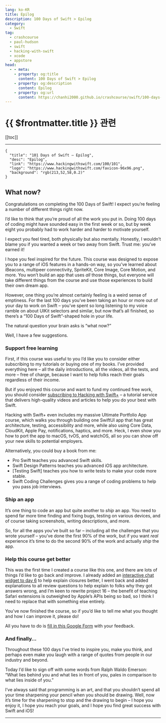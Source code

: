 ```yaml
---
lang: ko-KR
title: Epilog
description: 100 Days of Swift > Epilog
category:
  - Swift
tag: 
  - crashcourse
  - paul-hudson
  - swift
  - hacking-with-swift
  - xcode
  - appstore
head:
  - - meta:
    - property: og:title
      content: 100 Days of Swift > Epilog
    - property: og:description
      content: Epilog
    - property: og:url
      content: https://chanhi2000.github.io/crashcourse/swift/100-days-of-swift/101.html
---
```


# {{ $frontmatter.title }} 관련

[[toc]]

---

```component VPCard
{
  "title": "101 Days of Swift – Epilog",
  "desc": "Epilog",
  "link": "https://www.hackingwithswift.com/100/101",
  "logo": "https://www.hackingwithswift.com/favicon-96x96.png",
  "background": "rgb(213,52,58,0.2)"
}
```

## What now?

Congratulations on completing the 100 Days of Swift! I expect you’re feeling a number of different things right now.

I’d like to think that you’re proud of all the work you put in. Doing 100 days of coding might have sounded easy in the first week or so, but by week eight you probably had to work harder and harder to motivate yourself.

I expect you feel tired, both physically but also mentally. Honestly, I wouldn’t blame you if you wanted a week or two away from Swift. Trust me: you’ve earned it!

I hope you feel inspired for the future. This course was designed to expose you to a range of iOS features in a hands-on way, so you’ve learned about iBeacons, multipeer connectivity, SpriteKit, Core Image, Core Motion, and more. You won’t build an app that uses _all_ those things, but everyone will take different things from the course and use those experiences to build their own dream app.

However, one thing you’re almost certainly feeling is a weird sense of emptiness. For the last 100 days you’ve been taking an hour or more out of your day to work on Swift – you’ve spent so long listening to my voice ramble on about UIKit selectors and similar, but now that’s all finished, so there’s a “100 Days of Swift”-shaped hole in your life.

The natural question your brain asks is “what now?”

Well, I have a few suggestions.

### Support free learning

First, if this course was useful to you I’d like you to consider either subscribing to my tutorials or buying one of my books. I’ve provided everything here – all the daily introductions, all the videos, all the tests, and more – free of charge, because I want to help folks reach their goals regardless of their income.

But if you enjoyed this course and want to fund my continued free work, you should consider [subscribing to Hacking with Swift+](https://www.hackingwithswift.com/plus) – a tutorial service that delivers high-quality videos and articles to help you do your best with Swift.

Hacking with Swift+ even includes my massive Ultimate Portfolio App course, which walks you through building one SwiftUI app that has great architecture, testing, accessibility and more, while also using Core Data, CloudKit, Apple Pay, notifications, haptics, and more. Heck, I even show you how to port the app to macOS, tvOS, and watchOS, all so you can show off your new skills to potential employers.

Alternatively, you could buy a book from me:

- Pro Swift teaches you advanced Swift skills.
- Swift Design Patterns teaches you advanced iOS app architecture.
- [Testing Swift] teaches you how to write tests to make your code more stable.
- Swift Coding Challenges gives you a range of coding problems to help you pass job interviews.

### Ship an app

It’s one thing to code an app but quite another to _ship_ an app. You need to spend far more time finding and fixing bugs, testing on various devices, and of course taking screenshots, writing descriptions, and more.

So, for all the apps you’ve built so far – including all the challenges that you wrote yourself – you’ve done the first 90% of the work, but if you want _real_ experience it’s time to do the second 90% of the work and actually _ship_ the app.

### Help this course get better

This was the first time I created a course like this one, and there are lots of things I’d like to go back and improve. I already added an [interactive chat widget to day 6](/swift/100-days-of-swift/06.md) to help explain closures better, I went back and added explanations to all review questions to help explain to folks why they got answers wrong, and I’m keen to rewrite project 16 – the benefit of teaching Safari extensions is outweighed by Apple’s APIs being so bad, so I think I need to replace that with something else entirely.

You’ve now finished the course, so if you’d like to tell me what you thought and how I can improve it, please do!

All you have to do is [<FontIcon icon="fa-brands fa-google"/>fill in this Google Form](https://forms.gle/jKhTKfD4nW6z8poeA) with your feedback.

### And finally…

Throughout these 100 days I’ve tried to inspire you, make you think, and perhaps even make you laugh with a range of quotes from people in our industry and beyond.

Today I’d like to sign off with some words from Ralph Waldo Emerson: “What lies behind you and what lies in front of you, pales in comparison to what lies inside of you.”

I’ve always said that programming is an art, and that you shouldn’t spend all your time sharpening your pencil when you should be drawing. Well, now it’s time for the sharpening to stop and the drawing to begin – I hope you enjoy it, I hope you reach your goals, and I hope you find great success with Swift and iOS!

---

<TagLinks />